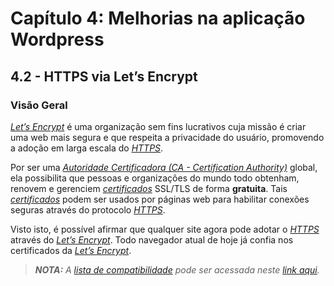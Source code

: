 # Capítulo 4: Melhorias na aplicação Wordpress

## 4.2 - HTTPS via Let’s Encrypt

### __Visão Geral__

_[Let’s Encrypt](https://letsencrypt.org/pt-br/)_ é uma organização sem fins lucrativos cuja missão é criar uma web mais segura e que respeita a privacidade do usuário, promovendo a adoção em larga escala do  _[HTTPS](https://pt.wikipedia.org/wiki/Hyper_Text_Transfer_Protocol_Secure)_.

Por ser uma _[Autoridade Certificadora (CA - Certification Authority)](https://pt.wikipedia.org/wiki/Autoridade_de_certifica%C3%A7%C3%A3o)_ global, ela possibilita que pessoas e organizações do mundo todo obtenham, renovem e gerenciem _[certificados](https://pt.wikipedia.org/wiki/Certificado_digital)_ SSL/TLS de forma **gratuita**. Tais _[certificados](https://pt.wikipedia.org/wiki/Certificado_digital)_ podem ser usados por páginas web para habilitar conexões seguras através do protocolo _[HTTPS](https://pt.wikipedia.org/wiki/Hyper_Text_Transfer_Protocol_Secure)_.

Visto isto, é possível afirmar que qualquer site agora pode adotar o _[HTTPS](https://pt.wikipedia.org/wiki/Hyper_Text_Transfer_Protocol_Secure)_ através do _[Let’s Encrypt](https://letsencrypt.org/pt-br/)_. Todo navegador atual de hoje já confia nos certificados da _[Let’s Encrypt](https://letsencrypt.org/pt-br/)_. 

>_**__NOTA:__** A [lista de compatibilidade](https://letsencrypt.org/pt-br/docs/certificate-compatibility/) pode ser acessada neste [link aqui](https://letsencrypt.org/pt-br/docs/certificate-compatibility/)._